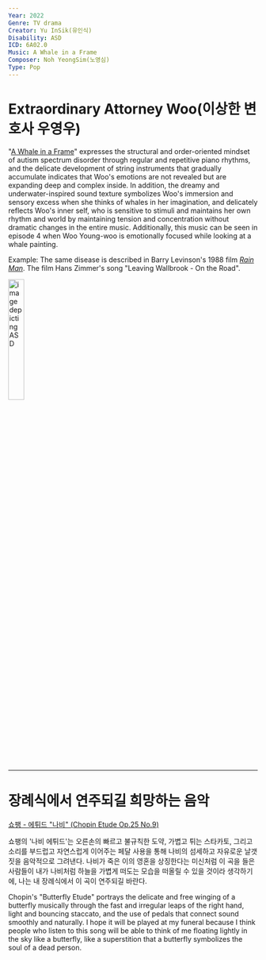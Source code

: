 ```yaml
---
Year: 2022
Genre: TV drama
Creator: Yu InSik(유인식)
Disability: ASD
ICD: 6A02.0
Music: A Whale in a Frame
Composer: Noh YeongSim(노영심)
Type: Pop
---
```


# Extraordinary Attorney Woo(이상한 변호사 우영우)

"[A Whale in a Frame](https://youtu.be/DTsk6VNO9Wk?si=FNQt0Qsv3E2vX50n)" expresses the structural and order-oriented mindset of autism spectrum disorder through regular and repetitive piano rhythms, and the delicate development of string instruments that gradually accumulate indicates that Woo's emotions are not revealed but are expanding deep and complex inside. In addition, the dreamy and underwater-inspired sound texture symbolizes Woo's immersion and sensory excess when she thinks of whales in her imagination, and delicately reflects Woo's inner self, who is sensitive to stimuli and maintains her own rhythm and world by maintaining tension and concentration without dramatic changes in the entire music.
Additionally, this music can be seen in episode 4 when Woo Young-woo is emotionally focused while looking at a whale painting.

Example: The same disease is described in Barry Levinson's 1988 film [*Rain Man*](ahn_ire.md). The film Hans Zimmer's song "Leaving Wallbrook - On the Road".

<img src="./kim_dawon_img.png" alt="image depicting ASD" style="width:25%;" />

---

# 장례식에서 연주되길 희망하는 음악

[쇼팽 - 에튀드 "나비" (Chopin Etude Op.25 No.9)](https://youtu.be/_ATFtPs9ZlQ?si=uH6H1c9JpNeGwm3v)

쇼팽의 '나비 에튀드'는 오른손의 빠르고 불규칙한 도약, 가볍고 튀는 스타카토, 그리고 소리를 부드럽고 자연스럽게 이어주는 페달 사용을 통해 나비의 섬세하고 자유로운 날갯짓을 음악적으로 그려낸다. 나비가 죽은 이의 영혼을 상징한다는 미신처럼 이 곡을 들은 사람들이 내가 나비처럼 하늘을 가볍게 떠도는 모습을 떠올릴 수 있을 것이라 생각하기에, 나는 내 장례식에서 이 곡이 연주되길 바란다.

Chopin's "Butterfly Etude" portrays the delicate and free winging of a butterfly musically through the fast and irregular leaps of the right hand, light and bouncing staccato, and the use of pedals that connect sound smoothly and naturally. I hope it will be played at my funeral because I think people who listen to this song will be able to think of me floating lightly in the sky like a butterfly, like a superstition that a butterfly symbolizes the soul of a dead person.
